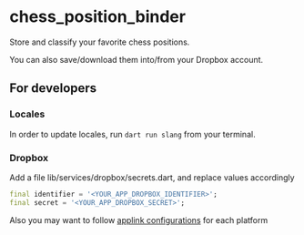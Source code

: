 # chess_position_binder

Store and classify your favorite chess positions.

You can also save/download them into/from your Dropbox account.

## For developers

### Locales

In order to update locales, run `dart run slang` from your terminal.

### Dropbox

Add a file lib/services/dropbox/secrets.dart, and replace values accordingly

```dart
final identifier = '<YOUR_APP_DROPBOX_IDENTIFIER>';
final secret = '<YOUR_APP_DROPBOX_SECRET>';
```

Also you may want to follow [applink configurations](https://github.com/llfbandit/app_links/tree/master/doc) for each platform
